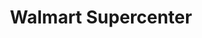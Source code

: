 ---
title: "Walmart Supercenter"
url: /montgomery/walmart-supercenter-eastern-boulevard/
shop: supermarket
---